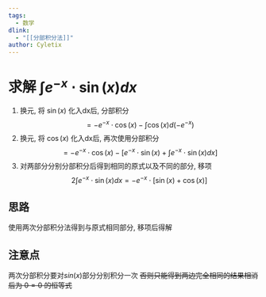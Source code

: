 ```yaml
---
tags:
  - 数学
dlink:
  - "[[分部积分法]]"
author: Cyletix
---
```

# 求解 $\int e^{-x}\cdot \sin(x)dx$ 

1. 换元, 将 $\sin(x)$ 化入dx后, 分部积分
 $$=-e^{-x}\cdot \cos(x)-\int \cos(x)d(-e^{-x})$$
2. 换元, 将 $\cos(x)$ 化入dx后, 再次使用分部积分
$$
=-e^{-x}\cdot \cos(x)-\Big[e^{-x}\cdot \sin(x)+\int e^{-x}\cdot \sin(x)dx\Big]
$$
3. 对两部分分别分部积分后得到相同的原式以及不同的部分, 移项
$$
2\int e^{-x}\cdot \sin(x)dx=-e^{-x}\cdot\Big[\sin(x)+\cos(x)\Big]
$$

## 思路
使用两次分部积分法得到与原式相同部分, 移项后得解 

## 注意点
两次分部积分要对$sin(x)$部分分别积分一次
~~否则只能得到两边完全相同的结果相消后为 $0=0$ 的恒等式~~